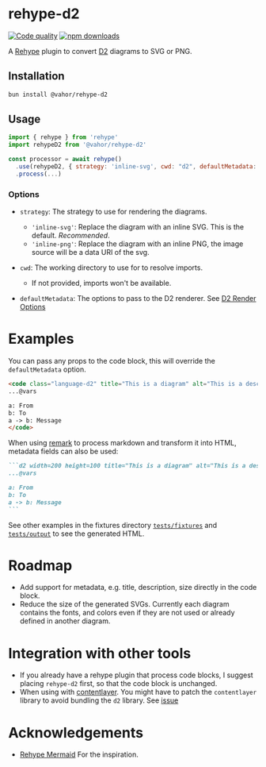 # rehype-d2

[![Code quality](https://github.com/Vahor/rehype-d2/actions/workflows/quality.yml/badge.svg)](https://github.com/Vahor/rehype-d2/actions/workflows/quality.yml)
[![npm downloads](https://img.shields.io/npm/dm/%40vahor%2Frehype-d2)](https://www.npmjs.com/package/@vahor/rehype-d2)

A [Rehype](https://github.com/rehypejs/rehype) plugin to convert [D2](https://d2lang.com/) diagrams to SVG or PNG.

## Installation

```sh
bun install @vahor/rehype-d2
```

## Usage

```js
import { rehype } from 'rehype'
import rehypeD2 from '@vahor/rehype-d2'

const processor = await rehype()
  .use(rehypeD2, { strategy: 'inline-svg', cwd: "d2", defaultMetadata: { layout: "elk", sketch: true, pad: 0 } })
  .process(...)
```

### Options

- `strategy`: The strategy to use for rendering the diagrams.
  - `'inline-svg'`: Replace the diagram with an inline SVG. This is the default. *Recommended*.
  - `'inline-png'`: Replace the diagram with an inline PNG, the image source will be a data URI of the svg.

- `cwd`: The working directory to use for to resolve imports.
   - If not provided, imports won't be available.

- `defaultMetadata`: The options to pass to the D2 renderer. See [D2 Render Options](https://github.com/terrastruct/d2/blob/0b2203c107df5319380c1d72753ae8c7814324d9/d2js/js/index.d.ts#L8-L44)

# Examples

You can pass any props to the code block, this will override the `defaultMetadata` option.

```html
<code class="language-d2" title="This is a diagram" alt="This is a description" width="200" height="100">
...@vars

a: From
b: To
a -> b: Message
</code>
```


When using [remark](https://github.com/remarkjs/remark) to process markdown and transform it into HTML, metadata fields can also be used:

~~~md
```d2 width=200 height=100 title="This is a diagram" alt="This is a description"
...@vars

a: From
b: To
a -> b: Message
```
~~~

See other examples in the fixtures directory [`tests/fixtures`](https://github.com/Vahor/rehype-d2/tree/main/tests/fixtures) and [`tests/output`](https://github.com/Vahor/rehype-d2/tree/main/tests/output) to see the generated HTML.

# Roadmap

- Add support for metadata, e.g. title, description, size directly in the code block.
- Reduce the size of the generated SVGs. Currently each diagram contains the fonts, and colors even if they are not used or already defined in another diagram.

# Integration with other tools

- If you already have a rehype plugin that process code blocks, I suggest placing `rehype-d2` first, so that the code block is unchanged.
- When using with [contentlayer](https://github.com/timlrx/contentlayer2). You might have to patch the `contentlayer` library to avoid bundling the `d2` library. See [issue](https://github.com/timlrx/contentlayer2/issues/70)

# Acknowledgements

- [Rehype Mermaid](https://github.com/remcohaszing/rehype-mermaid) For the inspiration.

